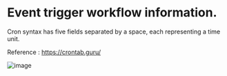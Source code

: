 # Event trigger workflow information.

Cron syntax has five fields separated by a space, each representing a time unit.

Reference : https://crontab.guru/

![image](https://github.com/Saurabhnaigaonkar/E2E-Cypress-Exploration/assets/81736981/69403bc5-5222-4be1-9306-4cb3acf27825)
